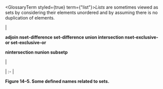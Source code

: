  



<GlossaryTerm styled={true} term={"list"}><i>Lists</i></GlossaryTerm> are sometimes viewed as sets by considering their elements unordered and by assuming there is no duplication of elements. 



|<p>**adjoin nset-difference set-difference union intersection nset-exclusive-or set-exclusive-or** </p><p>**nintersection nunion subsetp**</p>|

| :- |





**Figure 14–5. Some defined names related to sets.** 



